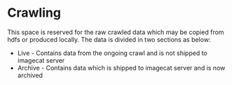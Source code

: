 # Crawling

This space is reserved for the raw crawled data which may be copied from hdfs or produced locally. The data is divided in two sections as below:

- Live - Contains data from the ongoing crawl and is not shipped to imagecat server
- Archive - Contains data which is shipped to imagecat server and is now archived
